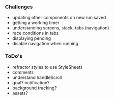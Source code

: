 ### Challenges

- updating other components on new run saved
- getting a working timer
- understanding screens, stack, tabs (navigation)
- race conditions in tabs
- displaying pending
- disable navigation when running

### ToDo's

- refractor styles to use StyleSheets
- comments
- understand handleScroll
- goal? notification?
- background tracking?
- assets?
